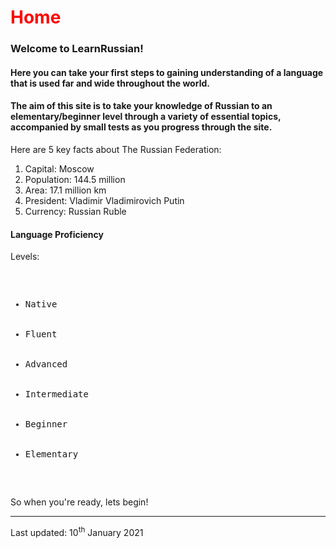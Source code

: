  <div class="container">
	
<h1 style="color:red;">Home</h1>
<h3> <b> Welcome to LearnRussian! </b> </h3>

<section>
<h4> Here you can take your first steps to gaining understanding of a language that is used far and wide throughout the world. </h4>
<section>	
	</section>
	<section>
<h4> The aim of this site is to take your knowledge of Russian to an elementary/beginner level through a variety of essential topics, accompanied by small tests as you progress through the site. </h4>
	</section>
  
  <p> Here are 5 key facts about The Russian Federation: </p>
  <ol> 
	<li> Capital: Moscow </li>
	<li> Population: 144.5 million </li>
	<li> Area: 17.1 million km </li>
	<li> President: Vladimir Vladimirovich Putin </li>
	<li> Currency: Russian Ruble </li>
  </ol>
 </section>

<div class="container">
<h4>Language Proficiency </h4>
<p>Levels:</p>
<pre>
<ul>
  <li>Native</li>
  <li>Fluent</li>
  <li>Advanced</li>
  <li>Intermediate</li>
  <li>Beginner</li>
  <li>Elementary</li>
</ul>  
</pre>
</div>

<p> So when you're ready, lets begin! </p>
	
 <hr>  
  <p> Last updated: 10<sup>th</sup> January 2021
